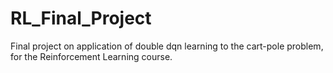 # RL_Final_Project
Final project on application of double dqn learning to the cart-pole problem, for the Reinforcement Learning course.
